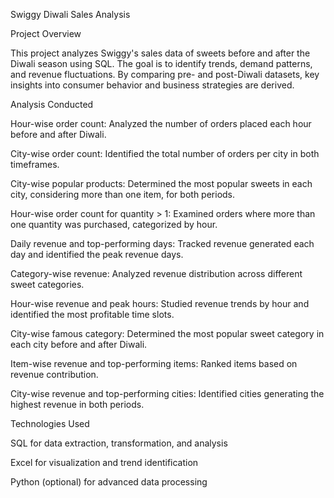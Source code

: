 Swiggy Diwali Sales Analysis

Project Overview

This project analyzes Swiggy's sales data of sweets before and after the Diwali season using SQL. The goal is to identify trends, demand patterns, and revenue fluctuations. By comparing pre- and post-Diwali datasets, key insights into consumer behavior and business strategies are derived.

Analysis Conducted

Hour-wise order count: Analyzed the number of orders placed each hour before and after Diwali.

City-wise order count: Identified the total number of orders per city in both timeframes.

City-wise popular products: Determined the most popular sweets in each city, considering more than one item, for both periods.

Hour-wise order count for quantity > 1: Examined orders where more than one quantity was purchased, categorized by hour.

Daily revenue and top-performing days: Tracked revenue generated each day and identified the peak revenue days.

Category-wise revenue: Analyzed revenue distribution across different sweet categories.

Hour-wise revenue and peak hours: Studied revenue trends by hour and identified the most profitable time slots.

City-wise famous category: Determined the most popular sweet category in each city before and after Diwali.

Item-wise revenue and top-performing items: Ranked items based on revenue contribution.

City-wise revenue and top-performing cities: Identified cities generating the highest revenue in both periods.

Technologies Used

SQL for data extraction, transformation, and analysis

Excel for visualization and trend identification

Python (optional) for advanced data processing

